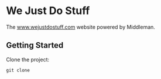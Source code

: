 # We Just Do Stuff

The www.wejustdostuff.com website powered by Middleman.

## Getting Started

Clone the project:

```
git clone 
```